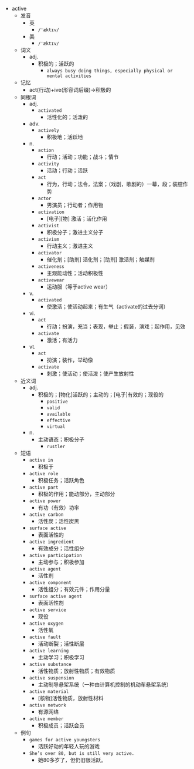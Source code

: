 - active
  - 发音
    - 英
      - `/'æktɪv/`
    - 美
      - `/'æktɪv/`
  - 词义
    - adj.
      - 积极的；活跃的
        - `always busy doing things, especially physical or mental activities`
  - 记忆
    - act(行动)+ive(形容词后缀)→积极的
  - 同根词
    - adj.
      - `activated`
        - 活性化的；活泼的
    - adv.
      - `actively`
        - 积极地；活跃地
    - n.
      - `action`
        - 行动；活动；功能；战斗；情节
      - `activity`
        - 活动；行动；活跃
      - `act`
        - 行为，行动；法令，法案；（戏剧，歌剧的）一幕，段；装腔作势
      - `actor`
        - 男演员；行动者；作用物
      - `activation`
        - [电子][物] 激活；活化作用
      - `activist`
        - 积极分子；激进主义分子
      - `activism`
        - 行动主义；激进主义
      - `activator`
        - 催化剂；[助剂] 活化剂；[助剂] 激活剂；触媒剂
      - `activeness`
        - 主观能动性；活动积极性
      - `activewear`
        - 运动服（等于active wear）
    - v.
      - `activated`
        - 使激活；使活动起来；有生气（activate的过去分词）
    - vi.
      - `act`
        - 行动；扮演，充当；表现，举止；假装，演戏；起作用，见效
      - `activate`
        - 激活；有活力
    - vt.
      - `act`
        - 扮演；装作，举动像
      - `activate`
        - 刺激；使活动；使活泼；使产生放射性
  - 近义词
    - adj.
      - 积极的；[物化]活跃的；主动的；[电子]有效的；现役的
        - `positive`
        - `valid`
        - `available`
        - `effective`
        - `virtual`
    - n.
      - 主动语态；积极分子
        - `rustler`
  - 短语
    - `active in`
      - 积极于 
    - `active role`
      - 积极任务；活跃角色 
    - `active part`
      - 积极的作用；能动部分，主动部分 
    - `active power`
      - 有功（有效）功率 
    - `active carbon`
      - 活性炭；活性炭黑 
    - `surface active`
      - 表面活性的 
    - `active ingredient`
      - 有效成分；活性组分 
    - `active participation`
      - 主动参与；积极参加 
    - `active agent`
      - 活性剂 
    - `active component`
      - 活性组分；有效元件；作用分量 
    - `surface active agent`
      - 表面活性剂 
    - `active service`
      - 现役 
    - `active oxygen`
      - 活性氧 
    - `active fault`
      - 活动断裂；活性断层 
    - `active learning`
      - 主动学习；积极学习 
    - `active substance`
      - 活性物质；放射性物质；有效物质 
    - `active suspension`
      - 主动制导悬架系统（一种由计算机控制的机动车悬架系统） 
    - `active material`
      - [核物]活性物质，放射性材料 
    - `active network`
      - 有源网络 
    - `active member`
      - 积极成员；活跃会员 
  - 例句
    - `games for active youngsters`
      - 活跃好动的年轻人玩的游戏
    - `She’s over 80, but is still very active.`
      - 她80多岁了，但仍旧很活跃。

